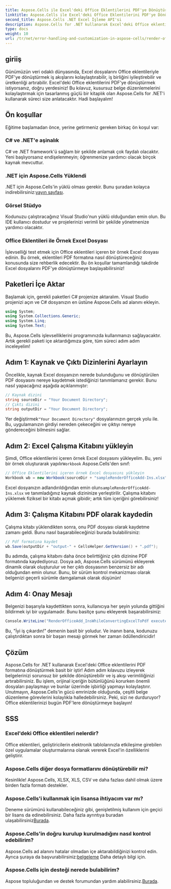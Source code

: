 ```yaml
---
title: Aspose.Cells ile Excel'deki Office Eklentilerini PDF'ye Dönüştürün
linktitle: Aspose.Cells ile Excel'deki Office Eklentilerini PDF'ye Dönüştürün
second_title: Aspose.Cells .NET Excel İşleme API'si
description: Aspose.Cells for .NET kullanarak Excel'deki Office eklentilerini PDF'e nasıl dönüştüreceğinizi öğrenin. Verimli belge dönüşümü için adım adım öğreticimizi izleyin.
type: docs
weight: 10
url: /tr/net/error-handling-and-customization-in-aspose-cells/render-office-add-ins/
---
```

## giriiş
Günümüzün veri odaklı dünyasında, Excel dosyalarını Office eklentileriyle PDF'ye dönüştürmek iş akışlarını kolaylaştırabilir, iş birliğini iyileştirebilir ve üretkenliği artırabilir. Excel'deki Office eklentilerini PDF'ye dönüştürmek istiyorsanız, doğru yerdesiniz! Bu kılavuz, kusursuz belge düzenlemelerini kolaylaştırmak için tasarlanmış güçlü bir kitaplık olan Aspose.Cells for .NET'i kullanarak süreci size anlatacaktır. Hadi başlayalım!
## Ön koşullar
Eğitime başlamadan önce, yerine getirmeniz gereken birkaç ön koşul var:
### C# ve .NET'e aşinalık
C# ve .NET framework'ü sağlam bir şekilde anlamak çok faydalı olacaktır. Yeni başlıyorsanız endişelenmeyin; öğrenmenize yardımcı olacak birçok kaynak mevcuttur.
### .NET için Aspose.Cells Yüklendi
 .NET için Aspose.Cells'in yüklü olması gerekir. Bunu şuradan kolayca indirebilirsiniz:[yayın sayfası](https://releases.aspose.com/cells/net/). 
### Görsel Stüdyo
Kodunuzu çalıştıracağınız Visual Studio'nun yüklü olduğundan emin olun. Bu IDE kullanıcı dostudur ve projelerinizi verimli bir şekilde yönetmenize yardımcı olacaktır.
### Office Eklentileri ile Örnek Excel Dosyası
İşlevselliği test etmek için Office eklentileri içeren bir örnek Excel dosyası edinin. Bu örnek, eklentileri PDF formatına nasıl dönüştüreceğiniz konusunda size rehberlik edecektir.
Bu ön koşullar tamamlandığı takdirde Excel dosyalarını PDF'ye dönüştürmeye başlayabilirsiniz!
## Paketleri İçe Aktar
Başlamak için, gerekli paketleri C# projenize aktaralım. Visual Studio projenizi açın ve C# dosyanızın en üstüne Aspose.Cells ad alanını ekleyin.
```csharp
using System;
using System.Collections.Generic;
using System.Linq;
using System.Text;
```
Bu, Aspose.Cells işlevselliklerini programınızda kullanmanızı sağlayacaktır. Artık gerekli paketi içe aktardığımıza göre, tüm süreci adım adım inceleyelim!
## Adım 1: Kaynak ve Çıktı Dizinlerini Ayarlayın
Öncelikle, kaynak Excel dosyanızın nerede bulunduğunu ve dönüştürülen PDF dosyasını nereye kaydetmek istediğinizi tanımlamanız gerekir. Bunu nasıl yapacağınız aşağıda açıklanmıştır:
```csharp
// Kaynak dizini
string sourceDir = "Your Document Directory";
// Çıktı dizini
string outputDir = "Your Document Directory";
```
 Yer değiştirmek`"Your Document Directory"` dosyalarınızın gerçek yolu ile. Bu, uygulamanızın girdiyi nereden çekeceğini ve çıktıyı nereye göndereceğini bilmesini sağlar.
## Adım 2: Excel Çalışma Kitabını yükleyin
 Şimdi, Office eklentilerini içeren örnek Excel dosyasını yükleyelim. Bu, yeni bir örnek oluşturarak yapılır`Workbook` Aspose.Cells'den sınıf:
```csharp
// Office Eklentilerini içeren örnek Excel dosyasını yükleyin
Workbook wb = new Workbook(sourceDir + "sampleRenderOfficeAdd-Ins.xlsx");
```
 Excel dosyanızın adlandırıldığından emin olun`sampleRenderOfficeAdd-Ins.xlsx` ve tanımladığınız kaynak dizininize yerleştirilir. Çalışma kitabını yüklemek fiziksel bir kitabı açmak gibidir; artık tüm içeriğini görebilirsiniz!
## Adım 3: Çalışma Kitabını PDF olarak kaydedin
Çalışma kitabı yüklendikten sonra, onu PDF dosyası olarak kaydetme zamanı geldi. Bunu nasıl başarabileceğinizi burada bulabilirsiniz:
```csharp
// Pdf formatına kaydet
wb.Save(outputDir + "output-" + CellsHelper.GetVersion() + ".pdf");
```
Bu adımda, çalışma kitabını daha önce belirttiğiniz çıktı dizinine PDF formatında kaydediyoruz. Dosya adı, Aspose.Cells sürümünü ekleyerek dinamik olarak oluşturulur ve her çıktı dosyasının benzersiz bir adı olduğundan emin olunur. Bunu, bir sürüm kontrol mekanizması olarak belgenizi geçerli sürümle damgalamak olarak düşünün!
## Adım 4: Onay Mesajı
Belgenizi başarıyla kaydettikten sonra, kullanıcıya her şeyin yolunda gittiğini bildirmek iyi bir uygulamadır. Bunu basitçe şunu ekleyerek başarabilirsiniz:
```csharp
Console.WriteLine("RenderOfficeAdd_InsWhileConvertingExcelToPdf executed successfully.");
```
Bu, "İyi iş çıkardın!" demenin basit bir yoludur. Ve inanın bana, kodunuzu çalıştırdıktan sonra bir başarı mesajı görmek her zaman ödüllendiricidir!
## Çözüm
Aspose.Cells for .NET kullanarak Excel'deki Office eklentilerini PDF formatına dönüştürmek basit bir iştir! Adım adım kılavuzu izleyerek belgelerinizi sorunsuz bir şekilde dönüştürebilir ve iş akışı verimliliğinizi artırabilirsiniz. Bu işlem, orijinal içeriğin bütünlüğünü korurken önemli dosyaları paylaşmayı ve bunlar üzerinde işbirliği yapmayı kolaylaştırır. 
Unutmayın, Aspose.Cells'in gücü emrinizde olduğunda, çeşitli belge düzenleme görevlerini kolaylıkla halledebilirsiniz. Peki, sizi ne durduruyor? Office eklentilerinizi bugün PDF'lere dönüştürmeye başlayın!
## SSS
### Excel'deki Office eklentileri nelerdir?
Office eklentileri, geliştiricilerin elektronik tablolarınızla etkileşime girebilen özel uygulamalar oluşturmalarına olanak vererek Excel'in özelliklerini geliştirir.
### Aspose.Cells diğer dosya formatlarını dönüştürebilir mi?
Kesinlikle! Aspose.Cells, XLSX, XLS, CSV ve daha fazlası dahil olmak üzere birden fazla formatı destekler.
### Aspose.Cells'i kullanmak için lisansa ihtiyacım var mı?
Deneme sürümünü kullanabileceğiniz gibi, genişletilmiş kullanım için geçici bir lisans da edinebilirsiniz. Daha fazla ayrıntıya buradan ulaşabilirsiniz[Burada](https://purchase.aspose.com/temporary-license/).
### Aspose.Cells'in doğru kurulup kurulmadığını nasıl kontrol edebilirim?
 Aspose.Cells ad alanını hatalar olmadan içe aktarabildiğinizi kontrol edin. Ayrıca şuraya da başvurabilirsiniz:[belgeleme](https://reference.aspose.com/cells/net/) Daha detaylı bilgi için.
### Aspose.Cells için desteği nerede bulabilirim?
 Aspose topluluğundan ve destek forumundan yardım alabilirsiniz.[Burada](https://forum.aspose.com/c/cells/9).